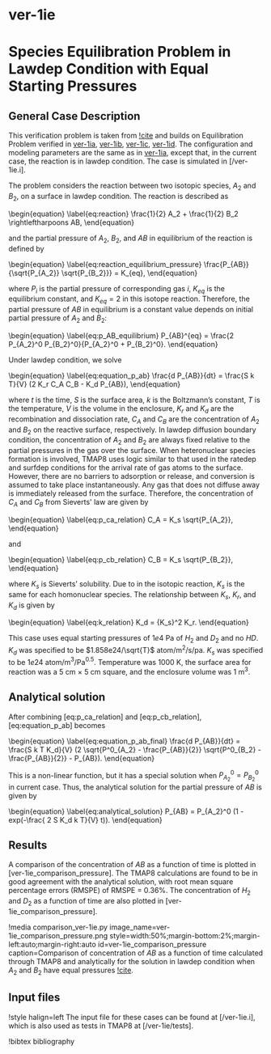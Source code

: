 # ver-1ie

# Species Equilibration Problem in Lawdep Condition with Equal Starting Pressures

## General Case Description

<!-- All necessary equations -->
This verification problem is taken from [!cite](ambrosek2008verification) and builds on Equilibration Problem verified in [ver-1ia](ver-1ia.md), [ver-1ib](ver-1ib.md), [ver-1ic](ver-1ic.md), [ver-1id](ver-1id.md). The configuration and modeling parameters are the same as in [ver-1ia](ver-1ia.md), except that, in the current case, the reaction is in lawdep condition. The case is simulated in [/ver-1ie.i].

The problem considers the reaction between two isotopic species, $A_2$ and $B_2$, on a surface in lawdep condition. The reaction is described as

\begin{equation}
\label{eq:reaction}
\frac{1}{2} A_2 + \frac{1}{2} B_2 \rightleftharpoons AB,
\end{equation}

and the partial pressure of $A_2$, $B_2$, and $AB$ in equilibrium of the reaction is defined by

\begin{equation}
\label{eq:reaction_equilibrium_pressure}
\frac{P_{AB}}{\sqrt{P_{A_2}} \sqrt{P_{B_2}}} = K_{eq},
\end{equation}

where $P_i$ is the partial pressure of corresponding gas $i$, $K_{eq}$ is the equilibrium constant, and $K_{eq} = 2$ in this isotope reaction. Therefore, the partial pressure of $AB$ in equilibrium is a constant value depends on initial partial pressure of $A_2$ and $B_2$:

\begin{equation}
\label{eq:p_AB_equilibrium}
P_{AB}^{eq} = \frac{2 P_{A_2}^0 P_{B_2}^0}{P_{A_2}^0 + P_{B_2}^0}.
\end{equation}

Under lawdep condition, we solve

\begin{equation}
\label{eq:equation_p_ab}
\frac{d P_{AB}}{dt} = \frac{S k T}{V} (2 K_r C_A C_B - K_d P_{AB}),
\end{equation}

where $t$ is the time, $S$ is the surface area, $k$ is the Boltzmann’s constant, $T$ is the temperature, $V$ is the volume in the enclosure, $K_r$ and $K_d$ are the recombination and dissociation rate, $C_A$ and $C_B$ are the concentration of $A_2$ and $B_2$ on the reactive surface, respectively. In lawdep diffusion boundary condition, the concentration of $A_2$ and $B_2$ are always fixed relative to the partial pressures in the gas over the surface. When heteronuclear species formation is involved, TMAP8 uses logic similar to that used in the ratedep and surfdep conditions for the arrival rate of gas atoms to the surface. However, there are no barriers to adsorption or release, and conversion is assumed to take place instantaneously. Any gas that does not diffuse away is immediately released from the surface. Therefore, the concentration of $C_A$ and $C_B$ from Sieverts' law are given by

\begin{equation}
\label{eq:p_ca_relation}
C_A = K_s \sqrt{P_{A_2}},
\end{equation}

and

\begin{equation}
\label{eq:p_cb_relation}
C_B = K_s \sqrt{P_{B_2}},
\end{equation}

where $K_s$ is Sieverts’ solubility. Due to in the isotopic reaction, $K_s$ is the same for each homonuclear species. The relationship between $K_s$, $K_r$, and $K_d$ is given by

\begin{equation}
\label{eq:k_relation}
K_d = {K_s}^2 K_r.
\end{equation}

<!-- Detail parameters -->
This case uses equal starting pressures of $1e4$ Pa of $H_2$ and $D_2$ and no $HD$. $K_d$ was specified to be $1.858e24/\sqrt{T}$ atom/m$^2$/s/pa. $K_s$ was specified to be $1e24$ atom/m$^3$/Pa$^{0.5}$. Temperature was 1000 K, the surface area for reaction was a 5 cm $\times$ 5 cm square, and the enclosure volume was 1 m$^3$.


## Analytical solution

<!-- introduce the analytical equation and explain -->

After combining [eq:p_ca_relation] and [eq:p_cb_relation], [eq:equation_p_ab] becomes

\begin{equation}
\label{eq:equation_p_ab_final}
\frac{d P_{AB}}{dt} = \frac{S k T K_d}{V} (2 \sqrt{P^0_{A_2} - \frac{P_{AB}}{2}} \sqrt{P^0_{B_2} - \frac{P_{AB}}{2}} - P_{AB}).
\end{equation}

This is a non-linear function, but it has a special solution when $P^0_{A_2} = P^0_{B_2}$ in current case. Thus, the analytical solution for the partial pressure of $AB$ is given by

\begin{equation}
\label{eq:analytical_solution}
P_{AB}  = P_{A_2}^0 (1 - exp(-\frac{ 2 S K_d k T}{V} t)).
\end{equation}

## Results

<!-- introduce the numerical result and compare the figures between analytical and results -->

A comparison of the concentration of $AB$ as a function of time is plotted in [ver-1ie_comparison_pressure]. The TMAP8 calculations are found to be in good agreement with the analytical solution, with root mean square percentage errors (RMSPE) of RMSPE =  0.36%. The concentration of $H_2$ and $D_2$ as a function of time are also plotted in [ver-1ie_comparison_pressure].

!media comparison_ver-1ie.py
       image_name=ver-1ie_comparison_pressure.png
       style=width:50%;margin-bottom:2%;margin-left:auto;margin-right:auto
       id=ver-1ie_comparison_pressure
       caption=Comparison of concentration of $AB$ as a function of time calculated through TMAP8 and analytically for the solution in lawdep condition when $A_2$ and $B_2$ have equal pressures [!cite](ambrosek2008verification).

## Input files

!style halign=left
The input file for these cases can be found at [/ver-1ie.i], which is also used as tests in TMAP8 at [/ver-1ie/tests].

!bibtex bibliography
